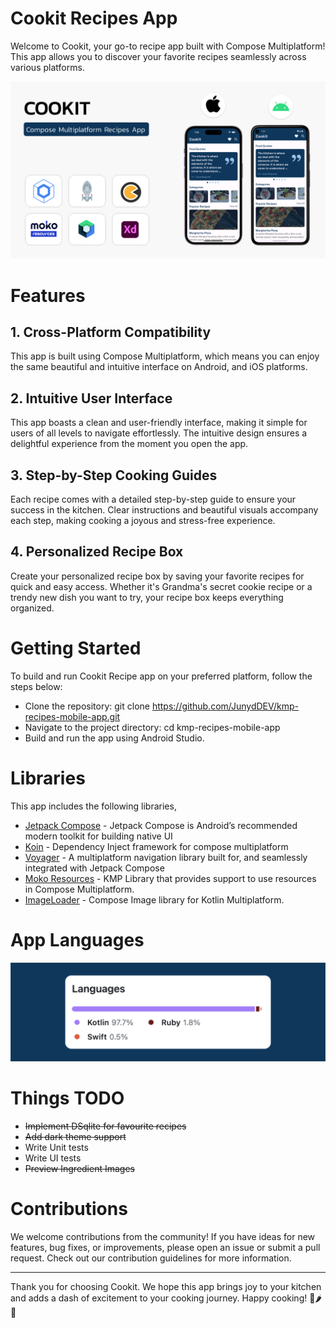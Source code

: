 # Cookit Recipes App
Welcome to Cookit, your go-to recipe app built with Compose Multiplatform! This app allows you to discover your favorite recipes seamlessly across various platforms.

![alt text](https://github.com/JunydDEV/kmp-recipes-mobile-app/blob/main/screenshots/kmp-recipes-app-banner.png)

# Features

## 1. Cross-Platform Compatibility
This app is built using Compose Multiplatform, which means you can enjoy the same beautiful and intuitive interface on Android, and iOS platforms.

## 2. Intuitive User Interface
This app boasts a clean and user-friendly interface, making it simple for users of all levels to navigate effortlessly. The intuitive design ensures a delightful experience from the moment you open the app.

## 3. Step-by-Step Cooking Guides
Each recipe comes with a detailed step-by-step guide to ensure your success in the kitchen. Clear instructions and beautiful visuals accompany each step, making cooking a joyous and stress-free experience.

## 4. Personalized Recipe Box
Create your personalized recipe box by saving your favorite recipes for quick and easy access. Whether it's Grandma's secret cookie recipe or a trendy new dish you want to try, your recipe box keeps everything organized.

# Getting Started
To build and run Cookit Recipe app on your preferred platform, follow the steps below:
- Clone the repository: git clone https://github.com/JunydDEV/kmp-recipes-mobile-app.git
- Navigate to the project directory: cd kmp-recipes-mobile-app
- Build and run the app using Android Studio.


# Libraries
This app includes the following libraries,
- [Jetpack Compose](https://developer.android.com/jetpack/compose) - Jetpack Compose is Android’s recommended modern toolkit for building native UI
- [Koin](https://insert-koin.io/docs/quickstart/kmm) - Dependency Inject framework for compose multiplatform
- [Voyager](https://voyager.adriel.cafe/) - A multiplatform navigation library built for, and seamlessly integrated with Jetpack Compose
- [Moko Resources](https://github.com/icerockdev/moko-resources) - KMP Library that provides support to use resources in Compose Multiplatform.
- [ImageLoader](https://github.com/qdsfdhvh/compose-imageloader) - Compose Image library for Kotlin Multiplatform.

# App Languages
![alt text](https://github.com/JunydDEV/kmp-recipes-mobile-app/blob/main/screenshots/app-languages-info.png)

# Things TODO
- ~~Implement DSqlite for favourite recipes~~
- ~~Add dark theme support~~
- Write Unit tests
- Write UI tests
- ~~Preview Ingredient Images~~

# Contributions
We welcome contributions from the community! If you have ideas for new features, bug fixes, or improvements, please open an issue or submit a pull request. Check out our contribution guidelines for more information.

---
Thank you for choosing Cookit. We hope this app brings joy to your kitchen and adds a dash of excitement to your cooking journey. Happy cooking! 🍳🌶️🍰